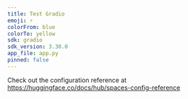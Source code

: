 ```yaml
---
title: Test Gradio
emoji: ⚡
colorFrom: blue
colorTo: yellow
sdk: gradio
sdk_version: 3.30.0
app_file: app.py
pinned: false
---
```


Check out the configuration reference at https://huggingface.co/docs/hub/spaces-config-reference
